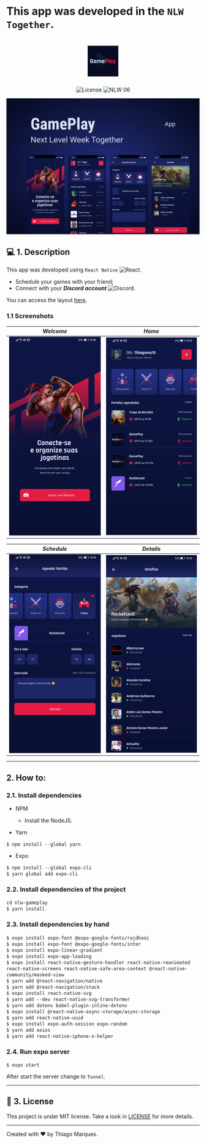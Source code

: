 # This app was developed in the `NLW Together`.

<h1 align="center">
  <img alt="GamePlay" height="80" title="Plant Manager" src="./assets/icon.png" />
</h1>

<p align="center">
  <img alt="License" src="https://img.shields.io/static/v1?label=license&message=MIT&color=E51C44&labelColor=0A1033">

 <img src="https://img.shields.io/static/v1?label=NLW&message=06&color=E51C44&labelColor=0A1033" alt="NLW 06" />
</p>

![cover](./images/cover.png?style=flat)

## 💻 1. Description
This app was developed using `React Native` <img width="20" alt="React" src="https://reactnative.dev/img/header_logo.svg">.

- Schedule your games with your friend;
- Connect with your ***Discord account*** <img width="20" alt="Discord" src="https://d33wubrfki0l68.cloudfront.net/5be3f5f20eaa5a1ff1c9e4b2f58ea421c84c8106/7987e/img/showcase/discord.png">.



You can access the layout [here](https://www.figma.com/file/FlXZbqp1cPulpcWbQiJDF8/GamePlay---NLW-Together?node-id=58913%3A83).

### 1.1 Screenshots

| ***Welcome***  |  ***Home***  |
| ------------------- | ------------------- |
| <img width="250" alt="Welcome" src="./images/01.jpg">  |  <img width="250" alt="Home" src="./images/02.jpg">  |


| ***Schedule***  |  ***Details***  |
| ------------------- | ------------------- |
| <img width="250" alt="Schedule" src="./images/03.jpg"> | <img width="250" alt="Details" src="./images/04.jpg"> |


___
## 2. How to:

### 2.1. Install dependencies

* NPM
  - Install the NodeJS.

* Yarn

```
$ npm install --global yarn
```

* Expo
```
$ npm install --global expo-cli
$ yarn global add expo-cli
```

### 2.2. Install dependencies of the project
```
cd nlw-gameplay
$ yarn install
```

### 2.3. Install dependencies by hand

```
$ expo install expo-font @expo-google-fonts/rajdhani
$ expo install expo-font @expo-google-fonts/inter
$ expo install expo-linear-gradient
$ expo install expo-app-loading
$ expo install react-native-gesture-handler react-native-reanimated react-native-screens react-native-safe-area-context @react-native-community/masked-view
$ yarn add @react-navigation/native
$ yarn add @react-navigation/stack
$ expo install react-native-svg
$ yarn add --dev react-native-svg-transformer
$ yarn add dotenv babel-plugin-inline-dotenv
$ expo install @react-native-async-storage/async-storage
$ yarn add react-native-uuid
$ expo install expo-auth-session expo-random
$ yarn add axios
$ yarn add react-native-iphone-x-helper

```

### 2.4. Run expo server


```
$ expo start
```

After start the server change to `Tunnel`.

___

## 📄 3. License

This project is under MIT license. Take a look in [LICENSE](LICENSE) for more details.

___

Created with ❤️ by Thiago Marques.
